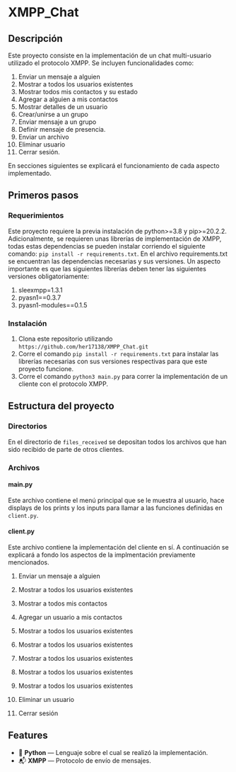 # XMPP_Chat
 
 
## Descripción

Este proyecto consiste en la implementación de un chat multi-usuario utilizado el protocolo XMPP. Se incluyen funcionalidades como:
 1. Enviar un mensaje a alguien 
 2. Mostrar a todos los usuarios existentes 
 3. Mostrar todos mis contactos y su estado 
 4. Agregar a alguien a mis contactos                    
 5. Mostrar detalles de un usuario 
 6. Crear/unirse a un grupo 
 7. Enviar mensaje a un grupo 
 8. Definir mensaje de presencia.                     
 9. Enviar un archivo 
 10. Eliminar usuario                    
 11. Cerrar sesión.

En secciones siguientes se explicará el funcionamiento de cada aspecto implementado. 

## Primeros pasos

### Requerimientos 

Este proyecto requiere la previa instalación de python>=3.8 y pip>=20.2.2. Adicionalmente, se requieren unas librerías de implementación de XMPP, todas estas dependencias se pueden instalar corriendo el siguiente comando: `pip install -r requirements.txt`. En el archivo requirements.txt se encuentran las dependencias necesarias y sus versiones. Un aspecto importante es que las siguientes librerías deben tener las siguientes versiones obligatoriamente:
1. sleexmpp=1.3.1
2. pyasn1==0.3.7
3. pyasn1-modules==0.1.5

### Instalación

1. Clona este repositorio utilizando `https://github.com/her17138/XMPP_Chat.git`
2. Corre el comando `pip install -r requirements.txt` para instalar las librerías necesarias con sus versiones respectivas para que este proyecto funcione.
3. Corre el comando `python3 main.py` para correr la implementación de un cliente con el protocolo XMPP.

## Estructura del proyecto 

### Directorios

En el directorio de `files_received` se depositan todos los archivos que han sido recibido de parte de otros clientes. 

### Archivos
#### main.py

Este archivo contiene el menú principal que se le muestra al usuario, hace displays de los prints y los inputs para llamar a las funciones definidas en `client.py`.

#### client.py

Este archivo contiene la implementación del cliente en sí. A continuación se explicará a fondo los aspectos de la implmentación previamente mencionados. 

1. Enviar un mensaje a alguien</br>


2. Mostrar a todos los usuarios existentes </br>

3. Mostrar a todos mis contactos </br>

4. Agregar un usuario a mis contactos </br>

5. Mostrar a todos los usuarios existentes </br>

6. Mostrar a todos los usuarios existentes </br>

7. Mostrar a todos los usuarios existentes </br>

8. Mostrar a todos los usuarios existentes </br>

9. Mostrar a todos los usuarios existentes </br>

10. Eliminar un usuario </br>

11. Cerrar sesión </br>



## Features
- 🐍 **Python** — Lenguaje sobre el cual se realizó la implementación.
- 📬 **XMPP**  — Protocolo de envío de mensajes.
